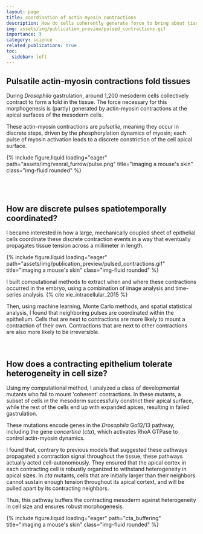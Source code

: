 ```yaml
---
layout: page
title: coordination of actin-myosin contractions
description: How do cells coherently generate force to bring about tissue-level folding?
img: assets/img/publication_preview/pulsed_contractions.gif
importance: 3
category: science
related_publications: true
toc:
  sidebar: left
---
```


## Pulsatile actin-myosin contractions fold tissues

During _Drosophila_ gastrulation, around 1,200 mesoderm cells collectively contract
to form a fold in the tissue. The force necessary for this morphogenesis
is (partly) generated by actin-myosin contractions at the apical surfaces of the
mesoderm cells.

These actin-myosin contractions are _pulsatile_, meaning they occur in discrete
steps, driven by the phosphorylation dynamics of myosin; each pulse of myosin activation
leads to a discrete constriction of the cell apical surface.

<div class='row'>
  <div class='col'>
    {% include figure.liquid loading="eager" path="assets/img/venral_furrow/pulse.png" title="imaging a mouse's skin" class="img-fluid rounded" %}
  </div>
</div>
<br>
<br>
<br>

## How are discrete pulses spatiotemporally coordinated?

I became interested in how a large, mechanically coupled sheet of epithelial cells
coordinate these discrete contraction events in a way that eventually propagates
tissue tension across a millimeter in length.

<div class='row'>
  <div class='col'>
    {% include figure.liquid loading="eager" path="assets/img/publication_preview/pulsed_contractions.gif" title="imaging a mouse's skin" class="img-fluid rounded" %}
  </div>
</div>

I built computational methods to extract when and where these contractions occurred
in the embryo, using a combination of image analysis and time-series analysis. {% cite xie_intracellular_2015 %}

Then, using machine learning, Monte Carlo methods, and spatial statistical analysis,
I found that neighboring pulses are coordinated within the epithelium. Cells that
are next to contractions are more likely to mount a contraction of their own. Contractions
that are next to other contractions are also more likely to be irreversible.
<br>
<br>
<br>

## How does a contracting epithelium tolerate heterogeneity in cell size?

Using my computational method, I analyzed a class of developmental mutants
who fail to mount 'coherent' contractions. In these mutants, a subset of
cells in the mesoderm successfully constrict their apical surface, while the rest
of the cells end up with expanded apices, resulting in failed gastrulation.

These mutations encode genes in the _Drosophila_ Gα12/13 pathway, including the gene _concertina_ (_cta_),
which activates RhoA GTPase to control actin-myosin dynamics.

I found that, contrary to previous models that suggested these pathways propagated a
contraction signal throughout the tissue, these pathways actually acted cell-autonomously.
They ensured that the apical cortex in each contracting cell is robustly organized
to withstand heterogeneity in apical sizes. In _cta_ mutants, cells that are
initially larger than their neighbors cannot sustain enough tension throughout
its apical cortext, and will be pulled apart by its contracting neighbors.

Thus, this pathway buffers the contracting mesoderm against heterogeneity
in cell size and ensures robust morphogenesis.

<div class='row'>
  <div class='col'>
    {% include figure.liquid loading="eager" path="cta_buffering" title="imaging a mouse's skin" class="img-fluid rounded" %}
  </div>
</div>
<br>
<br>
<br>
